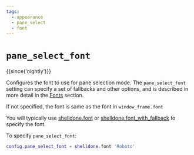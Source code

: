 ```yaml
---
tags:
  - appearance
  - pane_select
  - font
---
```

# `pane_select_font`

{{since('nightly')}}

Configures the font to use for pane selection mode. The `pane_select_font`
setting can specify a set of fallbacks and other options, and is described
in more detail in the [Fonts](../../fonts.md) section.

If not specified, the font is same as the font in `window_frame.font`

You will typically use [shelldone.font](../shelldone/font.md) or
[shelldone.font_with_fallback](../shelldone/font_with_fallback.md) to specify the
font.

To specify `pane_select_font`:

```lua
config.pane_select_font = shelldone.font 'Roboto'
```
